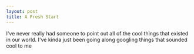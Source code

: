 ```yaml
---
layout: post
title: A Fresh Start
---
```

I've never really had someone to point out all of the cool things that existed in our world. I've kinda just been going along googling things that sounded cool to me 
